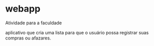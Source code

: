 # webapp
Atividade para a faculdade

aplicativo que cria uma lista para que o usuário possa registrar suas compras ou afazares.